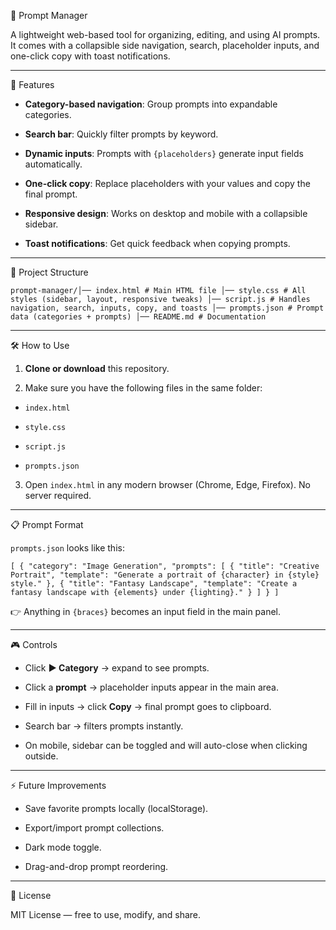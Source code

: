 🧩 Prompt Manager

A lightweight web-based tool for organizing, editing, and using AI prompts. It comes with a collapsible side navigation, search, placeholder inputs, and one-click copy with toast notifications.

* * *

🚀 Features

* **Category-based navigation**: Group prompts into expandable categories.
  
* **Search bar**: Quickly filter prompts by keyword.
  
* **Dynamic inputs**: Prompts with `{placeholders}` generate input fields automatically.
  
* **One-click copy**: Replace placeholders with your values and copy the final prompt.
  
* **Responsive design**: Works on desktop and mobile with a collapsible sidebar.
  
* **Toast notifications**: Get quick feedback when copying prompts.
  

* * *

📂 Project Structure

`prompt-manager/│── index.html # Main HTML file │── style.css # All styles (sidebar, layout, responsive tweaks) │── script.js # Handles navigation, search, inputs, copy, and toasts │── prompts.json # Prompt data (categories + prompts) │── README.md # Documentation`

* * *

🛠️ How to Use

1. **Clone or download** this repository.
  
2. Make sure you have the following files in the same folder:
  
  * `index.html`
    
  * `style.css`
    
  * `script.js`
    
  * `prompts.json`
    
3. Open `index.html` in any modern browser (Chrome, Edge, Firefox). No server required.
  

* * *

📋 Prompt Format

`prompts.json` looks like this:

`[ { "category": "Image Generation", "prompts": [ { "title": "Creative Portrait", "template": "Generate a portrait of {character} in {style} style." }, { "title": "Fantasy Landscape", "template": "Create a fantasy landscape with {elements} under {lighting}." } ] } ]`

👉 Anything in `{braces}` becomes an input field in the main panel.

* * *

🎮 Controls

* Click **▶ Category** → expand to see prompts.
  
* Click a **prompt** → placeholder inputs appear in the main area.
  
* Fill in inputs → click **Copy** → final prompt goes to clipboard.
  
* Search bar → filters prompts instantly.
  
* On mobile, sidebar can be toggled and will auto-close when clicking outside.
  

* * *

⚡ Future Improvements

* Save favorite prompts locally (localStorage).
  
* Export/import prompt collections.
  
* Dark mode toggle.
  
* Drag-and-drop prompt reordering.
  

* * *

📜 License

MIT License — free to use, modify, and share.
